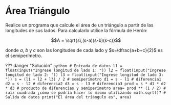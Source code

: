 # Área Triángulo

Realice un programa que calcule el área de un triángulo a partir de las longitudes de sus lados. Para calcularlo utilice la fórmula de Herón:

$$A = \sqrt{s\,(s-a)(s-b)(s-c)}$$

donde $a$, $b$ y $c$ son las longitudes de cada lado y $s=\dfrac{a+b+c}{2}$ es el semiperímetro.

??? danger "Solución"
	```python
	# Entrada de datos
	l1 = float(input("Ingrese longitud de lado 1: "))
	l2 = float(input("Ingrese longitud de lado 2: "))
	l3 = float(input("Ingrese longitud de lado 3: "))
	s = (l1 + l2 + l3) / 2 # semiperímetro
	d1 = s - l1 # diferencia1
	d2 = s - l2 # diferencia2
	d3 = s - l3 # diferencia3
	prod = s * d1 * d2 * d3 # producto de diferencias y semiperimetro
	area= prod ** (1 / 2) # raíz cuadrada ¿cómo se podría hacer lo mismo utilizando math.sqrt()?
	# Salida de datos
	print("El área del triángulo es", area)
	```
